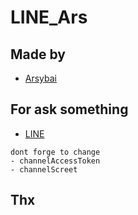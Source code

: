 # LINE_Ars


## Made by
  - [Arsybai](https://arsybai.xyz)


## For ask something
  - [LINE](https://line.me/ti/p/~arsy22bai)
  
  ```
  dont forge to change
  - channelAccessToken
  - channelScreet
  ```
  
## Thx

